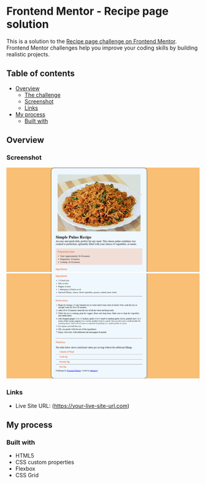 # Frontend Mentor - Recipe page solution

This is a solution to the [Recipe page challenge on Frontend Mentor](https://www.frontendmentor.io/challenges/recipe-page-KiTsR8QQKm). Frontend Mentor challenges help you improve your coding skills by building realistic projects. 

## Table of contents

- [Overview](#overview)
  - [The challenge](#the-challenge)
  - [Screenshot](#screenshot)
  - [Links](#links)
- [My process](#my-process)
  - [Built with](#built-with)

## Overview

### Screenshot

![](./ss1.png)
![](./ss2.png)

### Links

- Live Site URL: (https://your-live-site-url.com)

## My process

### Built with

- HTML5
- CSS custom properties
- Flexbox
- CSS Grid

